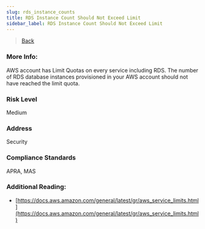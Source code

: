 ```yaml
---
slug: rds_instance_counts
title: RDS Instance Count Should Not Exceed Limit
sidebar_label: RDS Instance Count Should Not Exceed Limit
---
```

> [Back](../../rdsmonitoring)

### More Info:
AWS account has Limit Quotas on every service including RDS. The number of RDS database instances provisioned in your AWS account should not have reached the limit quota.

### Risk Level
Medium

### Address
Security

### Compliance Standards
APRA, MAS

### Additional Reading:
- [https://docs.aws.amazon.com/general/latest/gr/aws_service_limits.html](https://docs.aws.amazon.com/general/latest/gr/aws_service_limits.html) 

